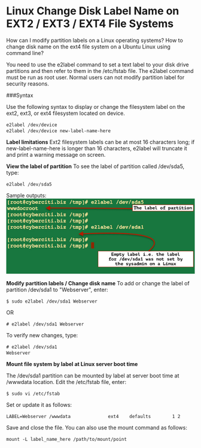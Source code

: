 # Linux Change Disk Label Name on EXT2 / EXT3 / EXT4 File Systems

How can I modify partition labels on a Linux operating systems? How to change disk name on the ext4 file system on a Ubuntu Linux using command line?

You need to use the e2label command to set a text label to your disk drive partitions and then refer to them in the /etc/fstab file. The e2label command must be run as root user. Normal users can not modify partition label for security reasons.

###Syntax

Use the following syntax to display or change the filesystem label on the ext2, ext3, or ext4 filesystem located on device.

```
e2label /dev/device
e2label /dev/device new-label-name-here
```

**Label limitations**
Ext2 filesystem labels can be at most 16 characters long; if new-label-name-here is longer than 16 characters, e2label will truncate it and print a warning message on screen.

**View the label of partition**
To see the label of partition called /dev/sda5, type:

```
e2label /dev/sda5
```

Sample outputs:
![](assets/view-the-label-on-linux-command.jpg)

**Modify partition labels / Change disk name**
To add or change the label of partition /dev/sda1 to "Webserver", enter:

```
$ sudo e2label /dev/sda1 Webserver
```

OR

```
# e2label /dev/sda1 Webserver
```

To verify new changes, type:

```
# e2label /dev/sda1
Webserver
```

**Mount file system by label at Linux server boot time**

The /dev/sda1 partition can be mounted by label at server boot time at /wwwdata location. Edit the /etc/fstab file, enter:

```
$ sudo vi /etc/fstab
```

Set or update it as follows:

```
LABEL=Webserver /wwwdata              ext4    defaults        1 2
```

Save and close the file. You can also use the mount command as follows:

```
mount -L label_name_here /path/to/mount/point
```
